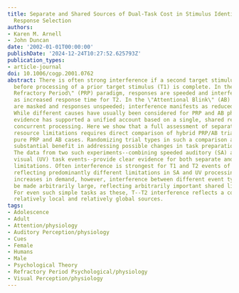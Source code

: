 ```yaml
---
title: Separate and Shared Sources of Dual-Task Cost in Stimulus Identification and
  Response Selection
authors:
- Karen M. Arnell
- John Duncan
date: '2002-01-01T00:00:00'
publishDate: '2024-12-24T10:27:52.625793Z'
publication_types:
- article-journal
doi: 10.1006/cogp.2001.0762
abstract: There is often strong interference if a second target stimulus (T2) is presented
  before processing of a prior target stimulus (T1) is complete. In the \"Psychological
  Refractory Period\" (PRP) paradigm, responses are speeded and interference manifests
  as increased response time for T2. In the \"Attentional Blink\" (AB) paradigm, stimuli
  are masked and responses unspeeded; interference manifests as reduced T2 accuracy.
  While different causes have usually been considered for PRP and AB phenomena, recent
  evidence has supported a unified account based on a single, shared restriction on
  concurrent processing. Here we show that a full assessment of separate and shared
  resource limitations requires direct comparison of hybrid PRP/AB trials with corresponding
  pure PRP and AB cases. Randomizing trial types in such a comparison also brings
  substantial benefit in addressing possible changes in task preparation or readiness.
  The data from two such experiments--combining speeded auditory (SA) and unspeeded
  visual (UV) task events--provide clear evidence for both separate and shared resource
  limitations. Often interference is strongest for T1 and T2 events of the same type,
  reflecting predominantly different limitations in SA and UV processing. With modest
  increases in demand, however, interference between different event types can also
  be made arbitrarily large, reflecting arbitrarily important shared limitations.
  For even such simple tasks as these, T--T2 interference reflects a combination of
  relatively local and relatively global sources.
tags:
- Adolescence
- Adult
- Attention/physiology
- Auditory Perception/physiology
- Cues
- Female
- Humans
- Male
- Psychological Theory
- Refractory Period Psychological/physiology
- Visual Perception/physiology
---
```

